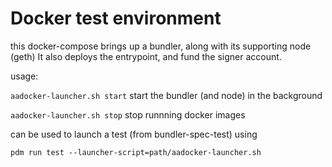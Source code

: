 # Docker test environment

this docker-compose brings up a bundler, along with its supporting
node (geth)
It also deploys the entrypoint, and fund the signer account.

usage:

`aadocker-launcher.sh start`
start the bundler (and node) in the background

`aadocker-launcher.sh stop`
stop runnning docker images

can be used to launch a test (from bundler-spec-test) using

```
pdm run test --launcher-script=path/aadocker-launcher.sh
```
